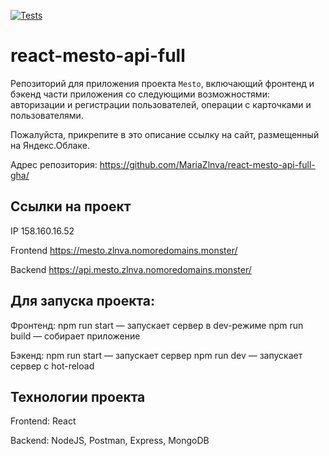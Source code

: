 [![Tests](https://github.com/yandex-praktikum/react-mesto-api-full-gha/actions/workflows/tests.yml/badge.svg)](https://github.com/yandex-praktikum/react-mesto-api-full-gha/actions/workflows/tests.yml)
# react-mesto-api-full
Репозиторий для приложения проекта `Mesto`, включающий фронтенд и бэкенд части приложения со следующими возможностями: авторизации и регистрации пользователей, операции с карточками и пользователями.
  
Пожалуйста, прикрепите в это описание ссылку на сайт, размещенный на Яндекс.Облаке.

Адрес репозитория: https://github.com/MariaZlnva/react-mesto-api-full-gha/

## Ссылки на проект

IP 158.160.16.52

Frontend https://mesto.zlnva.nomoredomains.monster/

Backend https://api.mesto.zlnva.nomoredomains.monster/

## Для запуска проекта:

Фронтенд:
npm run start — запускает сервер в dev-режиме
npm run build — собирает приложение

Бэкенд:
npm run start — запускает сервер
npm run dev — запускает сервер с hot-reload


## Технологии проекта

Frontend: React

Backend: NodeJS, Postman, Express, MongoDB